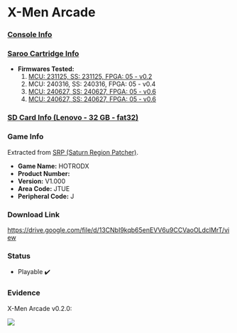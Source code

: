 # X-Men Arcade

### [Console Info](../../../../../Info/Consoles/VA13/README.md)

### [Saroo Cartridge Info](../../../../../Info/Cartridges/RetroGameParadiseStore/1.32F/README.md)

- <b>Firmwares Tested:</b>
  1. [MCU: 231125, SS: 231125, FPGA: 05 - v0.2](../01/README.md)
  2. MCU: 240316, SS: 240316, FPGA: 05 - v0.4
  3. [MCU: 240627, SS: 240627, FPGA: 05 - v0.6](../03/README.md)
  4. [MCU: 240627, SS: 240627, FPGA: 05 - v0.6](../04/README.md)

### [SD Card Info (Lenovo - 32 GB - fat32)](../../../../../Info/SdCards/Lenovo/32GB/fat32/README.md)

### Game Info

Extracted from [SRP (Saturn Region Patcher)](https://segaxtreme.net/resources/saturn-region-patcher.81/download).

- <b>Game Name:</b> HOTRODX
- <b>Product Number:</b>
- <b>Version:</b> V1.000
- <b>Area Code:</b> JTUE
- <b>Peripheral Code:</b> J

### Download Link

https://drive.google.com/file/d/13CNbI9kqb65enEVV6u9CCVaoOLdclMrT/view

### Status

- Playable :heavy_check_mark:

### Evidence

X-Men Arcade v0.2.0:

[![](https://img.youtube.com/vi/wMtlZyCMrMw/0.jpg)](https://www.youtube.com/watch?v=wMtlZyCMrMw)
